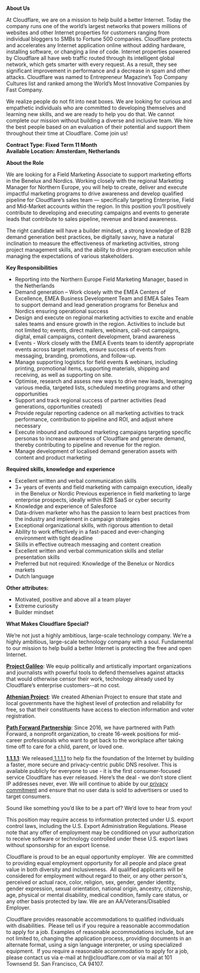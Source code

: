 <div class="content-intro">
	<div><strong>About Us</strong></div>
	<div>
		<p>At Cloudflare, we are on a mission to help build a better Internet. Today the company runs one of the world’s largest networks that powers millions of websites and other Internet properties for customers ranging from individual bloggers to SMBs to Fortune 500 companies. Cloudflare protects and accelerates any Internet application online without adding hardware, installing software, or changing a line of code. Internet properties powered by Cloudflare all have web traffic routed through its intelligent global network, which gets smarter with every request. As a result, they see significant improvement in performance and a decrease in spam and other attacks. Cloudflare was named to Entrepreneur Magazine’s Top Company Cultures list and ranked among the World’s Most Innovative Companies by Fast Company.&nbsp;</p>
		<p><span style="font-weight: 400;">We realize people do not fit into neat boxes. We are looking for curious and empathetic individuals who are committed to developing themselves and learning new skills, and we are ready to help you do that. We cannot complete our mission without building a diverse and inclusive team. We hire the best people based on an evaluation of their potential and support them throughout their time at Cloudflare. Come join us!&nbsp;</span></p>
	</div>
</div>
<p><strong>Contract Type: Fixed Term 11 Month<br>Available Location: Amsterdam, Netherlands</strong></p>
<p><strong>About the Role</strong></p>
<p>We are looking for a Field Marketing Associate to support marketing efforts in the Benelux and Nordics. Working closely with the regional Marketing Manager for Northern Europe, you will help to create, deliver and execute impactful marketing programs to drive awareness and develop qualified pipeline for Cloudflare’s sales team — specifically targeting Enterprise, Field and Mid-Market accounts within the region. In this position you’ll positively contribute to developing and executing campaigns and events to generate leads that contribute to sales pipeline, revenue and brand awareness.</p>
<p>The right candidate will have a builder mindset, a strong knowledge of B2B demand generation best practices, be digitally savvy, have a natural inclination to measure the effectiveness of marketing activities, strong project management skills, and the ability to drive program execution while managing the expectations of various stakeholders.</p>
<p><strong>Key Responsibilities</strong></p>
<ul>
	<li>Reporting into the Northern Europe Field Marketing Manager, based in the Netherlands</li>
	<li>Demand generation – Work closely with the EMEA Centers of Excellence, EMEA Business Development Team and EMEA Sales Team to support demand and lead generation programs for Benelux and Nordics ensuring operational success</li>
	<li>Design and execute on regional marketing activities to excite and enable sales teams and ensure growth in the region. Activities to include but not limited to; events, direct mailers, webinars, call-out campaigns, digital, email campaigns, content development, brand awareness</li>
	<li>Events - Work closely with the EMEA Events team to identify appropriate events across target markets, ensure success of events from messaging, branding, promotions, and follow-up.</li>
	<li>Manage supporting logistics for field events &amp; webinars, including printing, promotional items, supporting materials, shipping and receiving, as well as supporting on site.</li>
	<li>Optimise, research and assess new ways to drive new leads, leveraging various media, targeted lists, scheduled meeting programs and other opportunities</li>
	<li>Support and track regional success of partner activities (lead generations, opportunities created)</li>
	<li>Provide regular reporting cadence on all marketing activities to track performance, contribution to pipeline and ROI, and adjust where necessary</li>
	<li>Execute inbound and outbound marketing campaigns targeting specific personas to increase awareness of Cloudflare and generate demand, thereby contributing to pipeline and revenue for the region.</li>
	<li>Manage development of localised demand generation assets with content and product marketing</li>
</ul>
<p><strong>Required skills, knowledge and experience</strong></p>
<ul>
	<li>Excellent written and verbal communication skills&nbsp;</li>
	<li>3+ years of events and field marketing with campaign execution, ideally in the Benelux or Nordic Previous experience in field marketing to large enterprise prospects, ideally within B2B SaaS or cyber security&nbsp;</li>
	<li>Knowledge and experience of Salesforce</li>
	<li>Data-driven marketer who has the passion to learn best practices from the industry and implement in campaign strategies</li>
	<li>Exceptional organizational skills, with rigorous attention to detail</li>
	<li>Ability to work effectively in a fast-paced and ever-changing environment with tight deadline</li>
	<li>Skills in effective outreach messaging and content creation</li>
	<li>Excellent written and verbal communication skills and stellar presentation skills</li>
	<li>Preferred but not required: Knowledge of the Benelux or Nordics markets&nbsp;</li>
	<li>Dutch language</li>
</ul>
<p><strong>Other attributes:</strong></p>
<ul>
	<li>Motivated, positive and above all a team player</li>
	<li>Extreme curiosity</li>
	<li>Builder mindset</li>
</ul>
<div class="content-conclusion">
	<p><strong>What Makes Cloudflare Special?</strong></p>
	<p><span style="font-weight: 400;">We’re not just a highly ambitious, large-scale technology company. We’re a highly ambitious, large-scale technology company with a soul. Fundamental to our mission to help build a better Internet is protecting the free and open Internet.</span></p>
	<p><a href="https://blog.cloudflare.com/protecting-free-expression-online/"><strong>Project Galileo</strong></a><span style="font-weight: 400;">: We equip politically and artistically important organizations and journalists with powerful tools to defend themselves against attacks that would otherwise censor their work, technology already used by Cloudflare’s enterprise customers--at no cost.</span></p>
	<p><strong><a href="https://www.cloudflare.com/athenian/">Athenian Project</a></strong><span style="font-weight: 400;">: We created Athenian Project to ensure that state and local governments have the highest level of protection and reliability for free, so that their constituents have access to election information and voter registration.</span></p>
	<p><a href="https://blog.cloudflare.com/tag/path-forward/"><strong>Path Forward Partnership</strong></a><span style="font-weight: 400;">: Since 2016, we have partnered with Path Forward, a nonprofit organization, to create 16-week positions for mid-career professionals who want to get back to the workplace after taking time off to care for a child, parent, or loved one.</span></p>
	<p><a href="https://1.1.1.1/"><strong>1.1.1.1</strong></a><span style="font-weight: 400;">: We released</span><a href="https://1.1.1.1/"> <span style="font-weight: 400;">1.1.1.1</span></a><span style="font-weight: 400;"> to help fix the foundation of the Internet by building a faster, more secure and privacy-centric public DNS resolver. This is available publicly for everyone to use - it is the first consumer-focused service Cloudflare has ever released. Here’s the deal - we don’t store client IP addresses never, ever. We will continue to abide by our</span><a href="https://developers.cloudflare.com/1.1.1.1/privacy/public-dns-resolver"> privacy commitment</a><span style="font-weight: 400;"> and ensure that no user data is sold to advertisers or used to target consumers.</span></p>
	<p><span style="font-weight: 400;">Sound like something you’d like to be a part of? We’d love to hear from you!</span></p>
	<p><span style="font-weight: 400;">This position may require access to information protected under U.S. export control laws, including the U.S. Export Administration Regulations. Please note that any offer of employment may be conditioned on your authorization to receive software or technology controlled under these U.S. export laws without sponsorship for an export license.</span></p>
	<p><span style="font-weight: 400;">Cloudflare is proud to be an equal opportunity employer. &nbsp;We are committed to providing equal employment opportunity for all people and place great value in both diversity and inclusiveness. &nbsp;All qualified applicants will be considered for employment without regard to their, or any other person's, perceived or actual</span> <span style="font-weight: 400;">race, color, religion, sex, gender, gender identity, gender expression, sexual orientation, national origin, ancestry, citizenship, age, physical or mental disability, medical condition, family care status, or any other basis protected by law. </span><span style="font-weight: 400;">We are an AA/Veterans/Disabled Employer.</span></p>
	<p><span style="font-weight: 400;">Cloudflare provides reasonable accommodations to qualified individuals with disabilities. &nbsp;Please tell us if you require a reasonable accommodation to apply for a job. Examples of reasonable accommodations include, but are not limited to, changing the application process, providing documents in an alternate format, using a sign language interpreter, or using specialized equipment. &nbsp;If you require a reasonable accommodation to apply for a job, please contact us via e-mail at </span><span style="font-weight: 400;">hr@cloudflare.com</span><span style="font-weight: 400;"> or via mail at 101 Townsend St. San Francisco, CA 94107.</span></p>
</div>